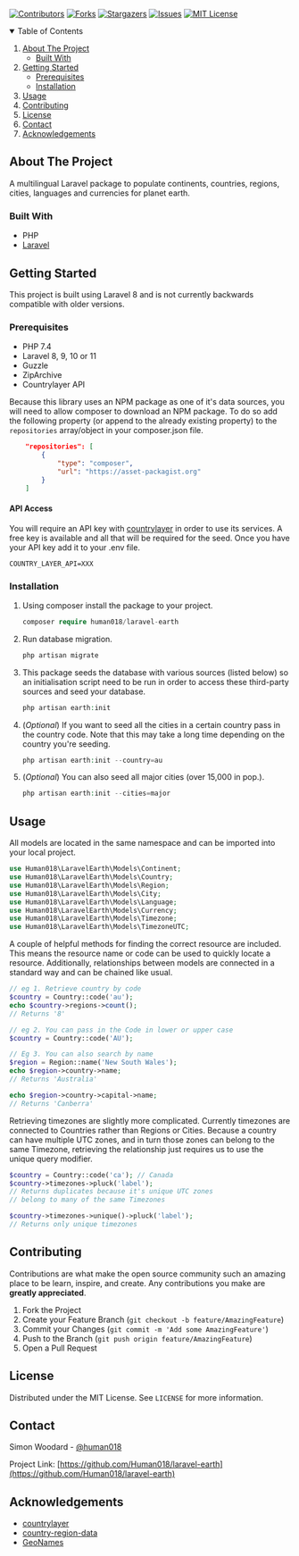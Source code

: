 [![Contributors][contributors-shield]][contributors-url]
[![Forks][forks-shield]][forks-url]
[![Stargazers][stars-shield]][stars-url]
[![Issues][issues-shield]][issues-url]
[![MIT License][license-shield]][license-url]

<!-- TABLE OF CONTENTS -->
<details open="open">
  <summary>Table of Contents</summary>
  <ol>
    <li>
      <a href="#about-the-project">About The Project</a>
      <ul>
        <li><a href="#built-with">Built With</a></li>
      </ul>
    </li>
    <li>
      <a href="#getting-started">Getting Started</a>
      <ul>
        <li><a href="#prerequisites">Prerequisites</a></li>
        <li><a href="#installation">Installation</a></li>
      </ul>
    </li>
    <li><a href="#usage">Usage</a></li>
    <li><a href="#contributing">Contributing</a></li>
    <li><a href="#license">License</a></li>
    <li><a href="#contact">Contact</a></li>
    <li><a href="#acknowledgements">Acknowledgements</a></li>
  </ol>
</details>

<!-- ABOUT THE PROJECT -->
## About The Project
A multilingual Laravel package to populate continents, countries, regions, cities, languages and currencies for planet earth.


### Built With

* PHP
* [Laravel](https://laravel.com)

<!-- GETTING STARTED -->
## Getting Started

This project is built using Laravel 8 and is not currently backwards compatible with older versions.

### Prerequisites

* PHP 7.4
* Laravel 8, 9, 10 or 11
* Guzzle
* ZipArchive
* Countrylayer API

Because this library uses an NPM package as one of it's data sources, you will need to allow composer to download an NPM package. To do so add the following property (or append to the already existing property) to the `repositories` array/object in your composer.json file.
```json
    "repositories": [
        {
            "type": "composer",
            "url": "https://asset-packagist.org"
        }
    ]
```

#### API Access
You will require an API key with [countrylayer](https://countrylayer.com/) in order to use its services. A free key is available and all that will be required for the seed.
Once you have your API key add it to your .env file.
```dotenv
COUNTRY_LAYER_API=XXX
```

### Installation

1. Using composer install the package to your project.
   ```PHP
   composer require human018/laravel-earth
   ```
2. Run database migration.
   ```PHP
   php artisan migrate
   ```
3. This package seeds the database with various sources (listed below) so an initialisation script need to be run in order to access these third-party sources and seed your database.
   ```PHP
   php artisan earth:init
   ```
   
4. (_Optional_) If you want to seed all the cities in a certain country pass in the country code. Note that this may take a long time depending on the country you're seeding.
    ```PHP
   php artisan earth:init --country=au
   ```
   
4. (_Optional_) You can also seed all major cities (over 15,000 in pop.).
    ```PHP
   php artisan earth:init --cities=major
   ```
<!-- USAGE EXAMPLES -->
## Usage
All models are located in the same namespace and can be imported into your local project.
```PHP
use Human018\LaravelEarth\Models\Continent;
use Human018\LaravelEarth\Models\Country;
use Human018\LaravelEarth\Models\Region;
use Human018\LaravelEarth\Models\City;
use Human018\LaravelEarth\Models\Language;
use Human018\LaravelEarth\Models\Currency;
use Human018\LaravelEarth\Models\Timezone;
use Human018\LaravelEarth\Models\TimezoneUTC;
``` 

A couple of helpful methods for finding the correct resource are included. This means the resource name or code can be used to quickly locate a resource.
Additionally, relationships between models are connected in a standard way and can be chained like usual.
```PHP
// eg 1. Retrieve country by code 
$country = Country::code('au');
echo $country->regions->count();
// Returns '8'

// eg 2. You can pass in the Code in lower or upper case
$country = Country::code('AU');

// Eg 3. You can also search by name
$region = Region::name('New South Wales');
echo $region->country->name;
// Returns 'Australia'

echo $region->country->capital->name;
// Returns 'Canberra'
``` 

Retrieving timezones are slightly more complicated. Currently timezones are connected to Countries rather than Regions or Cities. Because a country can have multiple UTC zones, and in turn those zones can belong to the same Timezone, retrieving the relationship just requires us to use the unique query modifier.

```PHP
$country = Country::code('ca'); // Canada
$country->timezones->pluck('label');
// Returns duplicates because it's unique UTC zones
// belong to many of the same Timezones

$country->timezones->unique()->pluck('label');
// Returns only unique timezones
```

<!-- CONTRIBUTING -->
## Contributing

Contributions are what make the open source community such an amazing place to be learn, inspire, and create. Any contributions you make are **greatly appreciated**.

1. Fork the Project
2. Create your Feature Branch (`git checkout -b feature/AmazingFeature`)
3. Commit your Changes (`git commit -m 'Add some AmazingFeature'`)
4. Push to the Branch (`git push origin feature/AmazingFeature`)
5. Open a Pull Request

<!-- LICENSE -->
## License

Distributed under the MIT License. See `LICENSE` for more information.

<!-- CONTACT -->
## Contact

Simon Woodard - [@human018](https://twitter.com/human018)

Project Link: [https://github.com/Human018/laravel-earth](https://github.com/Human018/laravel-earth)

<!-- ACKNOWLEDGEMENTS -->
## Acknowledgements
* [countrylayer](https://countrylayer.com/)
* [country-region-data](https://github.com/country-regions/country-region-data)
* [GeoNames](http://www.geonames.org/)

<!-- MARKDOWN LINKS & IMAGES -->
<!-- https://www.markdownguide.org/basic-syntax/#reference-style-links -->
[contributors-shield]: https://img.shields.io/github/contributors/human018/laravel-earth.svg?style=for-the-badge
[contributors-url]: https://github.com/Human018/laravel-earth/graphs/contributors
[forks-shield]: https://img.shields.io/github/forks/human018/laravel-earth.svg?style=for-the-badge
[forks-url]: https://github.com/Human018/laravel-earth/network/members
[stars-shield]: https://img.shields.io/github/stars/human018/laravel-earth.svg?style=for-the-badge
[stars-url]: https://github.com/Human018/laravel-earth/stargazers
[issues-shield]: https://img.shields.io/github/issues/human018/laravel-earth.svg?style=for-the-badge
[issues-url]: https://github.com/Human018/laravel-earth/issues
[license-shield]: https://img.shields.io/github/license/human018/laravel-earth.svg?style=for-the-badge
[license-url]: https://github.com/Human018/laravel-earth/blob/main/LICENSE
[linkedin-shield]: https://img.shields.io/badge/-LinkedIn-black.svg?style=for-the-badge&logo=linkedin&colorB=555
